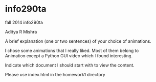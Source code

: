 info290ta
=========

fall 2014 info290ta


Aditya R Mishra

A brief explanation (one or two sentences) of your choice of animations.

I chose some animations that I really liked. Most of them belong to Animation except a Python GUI video which I found interesting.


Indicate which document I should start with to view the content.

Please use index.html in the homework1 directory